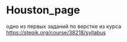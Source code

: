 # Houston_page  
одно из первых заданий по верстке из курса https://stepik.org/course/38218/syllabus
